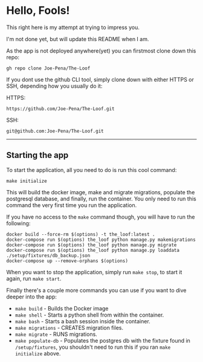 # Hello, Fools!

This right here is my attempt at trying to impress you.

I'm not done yet, but will update this README when I am.

As the app is not deployed anywhere(yet) you can firstmost clone down this repo:

`gh repo clone Joe-Pena/The-Loof`

If you dont use the github CLI tool, simply clone down with either HTTPS or SSH, depending how you usually do it:

HTTPS:

`https://github.com/Joe-Pena/The-Loof.git`

SSH:

`git@github.com:Joe-Pena/The-Loof.git`

---

## Starting the app

To start the application, all you need to do is run this cool command:

`make initialize`

This will build the docker image, make and migrate migrations, populate the postgresql database, and finally, run the container. You only need to run this command the very first time you run the application.

If you have no access to the `make` command though, you will have to run the following:

```
docker build --force-rm $(options) -t the_loof:latest .
docker-compose run $(options) the_loof python manage.py makemigrations
docker-compose run $(options) the_loof python manage.py migrate
docker-compose run $(options) the_loof python manage.py loaddata ./setup/fixtures/db_backup.json
docker-compose up --remove-orphans $(options)
```

When you want to stop the application, simply run `make stop`, to start it again, run `make start`.

Finally there's a couple more commands you can use if you want to dive deeper into the app:

- `make build` - Builds the Docker image
- `make shell` - Starts a python shell from within the container.
- `make bash` - Starts a bash session inside the container.
- `make migrations` - CREATES migration files.
- `make migrate` - RUNS migrations.
- `make populate-db` - Populates the postgres db with the fixture found in `/setup/fixtures`, you shouldn't need to run this if you ran `make initialize` above.

